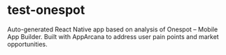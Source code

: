 # test-onespot
Auto-generated React Native app based on analysis of Onespot – Mobile App Builder. Built with AppArcana to address user pain points and market opportunities.
